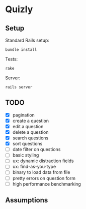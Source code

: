 # Quizly

## Setup

Standard Rails setup:

    bundle install

Tests:

    rake

Server:

    rails server

## TODO

- [x] pagination
- [x] create a question
- [x] edit a question
- [x] delete a question
- [x] search questions
- [x] sort questions
- [ ] date filter on questions
- [ ] basic styling
- [ ] ux: dynamic distraction fields
- [ ] ux: find-as-you-type
- [ ] binary to load data from file
- [ ] pretty errors on question form
- [ ] high performance benchmarking

## Assumptions
